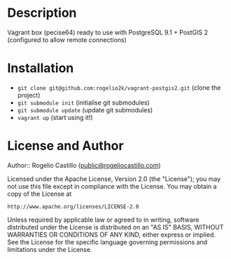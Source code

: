 Description
===========

Vagrant box (pecise64) ready to use with PostgreSQL 9.1 + PostGIS 2 (configured to allow remote connections)


Installation
============

* `git clone git@github.com:rogelio2k/vagrant-postgis2.git` (clone the project)
* `git submodule init` (initialise git submodules)
* `git submodule update` (update git submodules)
* `vagrant up` (start using it!)

License and Author
==================

Author:: Rogelio Castillo (<public@rogeliocastillo.com>)

Licensed under the Apache License, Version 2.0 (the "License");
you may not use this file except in compliance with the License.
You may obtain a copy of the License at

    http://www.apache.org/licenses/LICENSE-2.0

Unless required by applicable law or agreed to in writing, software
distributed under the License is distributed on an "AS IS" BASIS,
WITHOUT WARRANTIES OR CONDITIONS OF ANY KIND, either express or implied.
See the License for the specific language governing permissions and
limitations under the License.